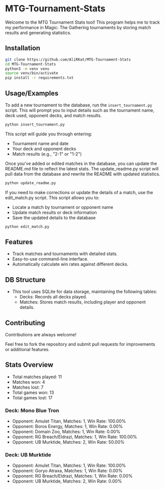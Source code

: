 # MTG-Tournament-Stats

Welcome to the MTG Tournament Stats tool! This program helps me to track my performance in Magic: The Gathering tournaments by storing match results and generating statistics.


## Installation

```bash
git clone https://github.com/AliRKat/MTG-Tournament-Stats
cd MTG-Tournament-Stats
python3 -m venv venv
source venv/bin/activate
pip install -r requirements.txt
```
    
## Usage/Examples
To add a new tournament to the database, run the `insert_tournament.py` script. This will prompt you to input details such as the tournament name, deck used, opponent decks, and match results.
```bash
python insert_tournament.py
```
This script will guide you through entering:
- Tournament name and date
- Your deck and opponent decks
- Match results (e.g., "2-1" or "1-2")

Once you've added or edited matches in the database, you can update the README.md file to reflect the latest stats. The update_readme.py script will pull data from the database and rewrite the README with updated statistics.

```bash
python update_readme.py
```

If you need to make corrections or update the details of a match, use the edit_match.py script. This script allows you to:
- Locate a match by tournament or opponent name
- Update match results or deck information
- Save the updated details to the database

```bash
python edit_match.py
```


## Features

- Track matches and tournaments with detailed stats.
- Easy-to-use command-line interface.
- Automatically calculate win rates against different decks.


## DB Structure
- This tool uses SQLite for data storage, maintaining the following tables:
    - Decks: Records all decks played.
    - Matches: Stores match results, including player and opponent details.

## Contributing

Contributions are always welcome!

Feel free to fork the repository and submit pull requests for improvements or additional features.


## Stats Overview
- Total matches played: 11
- Matches won: 4
- Matches lost: 7
- Total games won: 13
- Total games lost: 17

### Deck: Mono Blue Tron
  - Opponent: Amulet Titan, Matches: 1, Win Rate: 100.00%
  - Opponent: Boros Energy, Matches: 1, Win Rate: 0.00%
  - Opponent: Domain Zoo, Matches: 1, Win Rate: 0.00%
  - Opponent: RG Breach/Eldrazi, Matches: 1, Win Rate: 100.00%
  - Opponent: UB Murktide, Matches: 2, Win Rate: 50.00%

### Deck: UB Murktide
  - Opponent: Amulet Titan, Matches: 1, Win Rate: 100.00%
  - Opponent: Goryo Atraxa, Matches: 1, Win Rate: 0.00%
  - Opponent: RG Breach/Eldrazi, Matches: 1, Win Rate: 0.00%
  - Opponent: UB Murktide, Matches: 2, Win Rate: 0.00%
